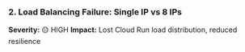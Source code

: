 ### 2. **Load Balancing Failure: Single IP vs 8 IPs**

**Severity:** 🟡 HIGH
**Impact:** Lost Cloud Run load distribution, reduced resilience
